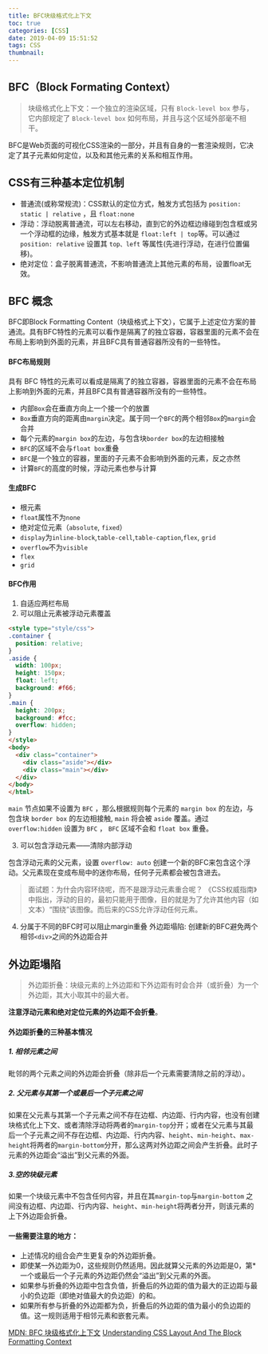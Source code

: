 ```yaml
---
title: BFC块级格式化上下文
toc: true
categories: [CSS]
date: 2019-04-09 15:51:52
tags: CSS
thumbnail:
---
```


## BFC（Block Formating Context）
> 块级格式化上下文：一个独立的渲染区域，只有 `Block-level box` 参与，它内部规定了 `Block-level box` 如何布局，并且与这个区域外部毫不相干。

BFC是Web页面的可视化CSS渲染的一部分，并且有自身的一套渲染规则，它决定了其子元素如何定位，以及和其他元素的关系和相互作用。

<!-- more -->

## CSS有三种基本定位机制

* 普通流(或称常规流)：CSS默认的定位方式，触发方式包括为 `position: static | relative` ，且 `float:none`
* 浮动：浮动脱离普通流，可以左右移动，直到它的外边框边缘碰到包含框或另一个浮动框的边缘，触发方式基本就是 `float:left | top`等。可以通过 `position: relative` 设置其 `top、left` 等属性(先进行浮动，在进行位置偏移)。
* 绝对定位：盒子脱离普通流，不影响普通流上其他元素的布局，设置float无效。

## BFC 概念
BFC即Block Formatting Content（块级格式上下文），它属于上述定位方案的普通流。具有BFC特性的元素可以看作是隔离了的独立容器，容器里面的元素不会在布局上影响到外面的元素，并且BFC具有普通容器所没有的一些特性。

#### BFC布局规则

具有 BFC 特性的元素可以看成是隔离了的独立容器，容器里面的元素不会在布局上影响到外面的元素，并且BFC具有普通容器所没有的一些特性。

* 内部`Box`会在垂直方向上一个接一个的放置
* `Box`垂直方向的距离由`margin`决定。属于同一个`BFC`的两个相邻`Box`的`margin`会合并
* 每个元素的`margin box`的左边，与包含块`border box`的左边相接触
* `BFC`的区域不会与`float box`重叠
* `BFC`是一个独立的容器，里面的子元素不会影响到外面的元素，反之亦然
* 计算`BFC`的高度的时候，浮动元素也参与计算

#### 生成BFC
* 根元素
* `float`属性不为`none`
* 绝对定位元素（`absolute`, `fixed`）
* `display`为`inline-block`,`table-cell`,`table-caption`,`flex`, `grid`
* `overflow`不为`visible`
* `flex`
* `grid`

#### BFC作用
1. 自适应两栏布局
2. 可以阻止元素被浮动元素覆盖

```html
<style type="style/css">
.container {
  position: relative;
}
.aside {
  width: 100px;
  height: 150px;
  float: left;
  background: #f66;
}
.main {
  height: 200px;
  background: #fcc;
  overflow: hidden;
}
</style>
<body>
  <div class="container">
    <div class="aside"></div>
    <div class="main"></div>
  </div>
</body>
</html>
```

`main` 节点如果不设置为 `BFC` ，那么根据规则每个元素的 `margin box` 的左边，与包含块 `border box` 的左边相接触, `main` 将会被 `aside` 覆盖。通过 `overflow:hidden` 设置为 `BFC` ， `BFC` 区域不会和 `float box` 重叠。

<script async src="//jsfiddle.net/wangyutao/tsxvwjh1/15/embed/html,css,result/"></script>

3. 可以包含浮动元素——清除内部浮动

包含浮动元素的父元素，设置 `overflow: auto` 创建一个新的BFC来包含这个浮动。父元素现在变成布局中的迷你布局，任何子元素都会被包含进去。

<script async src="//jsfiddle.net/wangyutao/8dm7apts/embed/html,css,result/"></script>

> 面试题：为什会内容环绕呢，而不是跟浮动元素重合呢？
《CSS权威指南》中指出，浮动的目的，最初只能用于图像，目的就是为了允许其他内容（如文本）“围绕”该图像。而后来的CSS允许浮动任何元素。

4. 分属于不同的BFC时可以阻止margin重叠
外边距塌陷: 创建新的BFC避免两个相邻`<div>`之间的外边距合并

## 外边距塌陷

> 外边距折叠：块级元素的上外边距和下外边距有时会合并（或折叠）为一个外边距，其大小取其中的最大者。

**注意浮动元素和绝对定位元素的外边距不会折叠**。

#### 外边距折叠的三种基本情况

##### 1. 相邻元素之间
毗邻的两个元素之间的外边距会折叠（除非后一个元素需要清除之前的浮动）。

##### 2. 父元素与其第一个或最后一个子元素之间

如果在父元素与其第一个子元素之间不存在边框、内边距、行内内容，也没有创建块格式化上下文、或者清除浮动将两者的`margin-top`分开；或者在父元素与其最后一个子元素之间不存在边框、内边距、行内内容、`height`、`min-height`、`max-height`将两者的`margin-bottom`分开，那么这两对外边距之间会产生折叠。此时子元素的外边距会“溢出”到父元素的外面。

##### 3.空的块级元素
如果一个块级元素中不包含任何内容，并且在其`margin-top`与`margin-bottom` 之间没有边框、内边距、行内内容、`height`、`min-height`将两者分开，则该元素的上下外边距会折叠。

#### 一些需要注意的地方：

* 上述情况的组合会产生更复杂的外边距折叠。
* 即使某一外边距为0，这些规则仍然适用。因此就算父元素的外边距是0，第* 一个或最后一个子元素的外边距仍然会“溢出”到父元素的外面。
* 如果参与折叠的外边距中包含负值，折叠后的外边距的值为最大的正边距与最小的负边距（即绝对值最大的负边距）的和。
* 如果所有参与折叠的外边距都为负，折叠后的外边距的值为最小的负边距的值。这一规则适用于相邻元素和嵌套元素。

[MDN: BFC 块级格式化上下文](https://developer.mozilla.org/zh-CN/docs/Web/Guide/CSS/Block_formatting_context)
[Understanding CSS Layout And The Block Formatting Context](https://www.smashingmagazine.com/2017/12/understanding-css-layout-block-formatting-context/)

